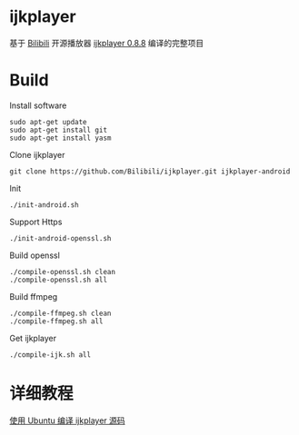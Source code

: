 # ijkplayer
基于 [Bilibili](https://github.com/Bilibili) 开源播放器 [ijkplayer 0.8.8](https://github.com/Bilibili/ijkplayer) 编译的完整项目

# Build

Install software

```
sudo apt-get update
sudo apt-get install git
sudo apt-get install yasm
```

Clone ijkplayer

```
git clone https://github.com/Bilibili/ijkplayer.git ijkplayer-android
```

Init
```
./init-android.sh
```

Support Https
```
./init-android-openssl.sh
```

Build openssl
```
./compile-openssl.sh clean
./compile-openssl.sh all
```

Build ffmpeg
```
./compile-ffmpeg.sh clean
./compile-ffmpeg.sh all
```

Get ijkplayer
```
./compile-ijk.sh all
```

# 详细教程
[使用 Ubuntu 编译 ijkplayer 源码](http://rockycoder.cn/ijkplayer/2018/04/18/Compile-ijkplayer.html)
